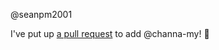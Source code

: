 @seanpm2001 

I've put up [a pull request](https://github.com/seanpm2001/seanpm2001/pull/27) to add @channa-my! :tada:
